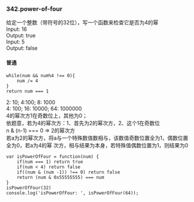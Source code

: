 ### 342.power-of-four
给定一个整数（带符号的32位），写一个函数来检查它是否为4的幂  
Input: 16  
Output: true  
Input: 5  
Output: false  
#### 普通
```
while(num && num%4 !== 0){
    num /= 4
}
return num === 1
```


2: 10; 4:100; 8: 1000  
4: 100; 16: 10000; 64: 1000000  
4的幂次方1在奇数位上，其他为0；  
依题意，若为4的幂次方：1、首先为2的幂次方，2、这个1在奇数位  
n & (n-1) === 0 => 2的幂次方  
若a为2的幂次方，将a与一个特殊数值数相与，该数值奇数位置全为1，偶数位置全为0，若a为4的幂 次方，相与结果为本身，若特殊值偶数位置为1，则结果为0    

```
var isPowerOfFour = function(num) {
    if(num === 1) return true
    if(num < 4) return false
    if((num & (num -1)) !== 0) return false
    return (num & 0x55555555) === num
}
isPowerOfFour(32)
console.log('isPowerOfFour: ', isPowerOfFour(64));
```